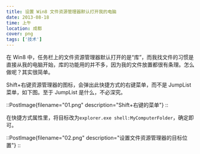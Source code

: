 ```yaml
---
title: 设置 Win8 文件资源管理器默认打开我的电脑
date: 2013-08-18
time: 上午
location: 成都
cover: png
tags: ['技术']
---
```


在 Win8 中，任务栏上的文件资源管理器默认打开的是“库”，而我找文件的习惯是直接从我的电脑开始，库的功能用的并不多，因为我的文件放置都很有条理。怎么做呢？其实很简单。

Shift+右键资源管理器的图标，会弹出此快捷方式的右键菜单，而不是 JumpList 菜单，如下图。至于 JumpList 是什么，不必深究。

::PostImage{filename="01.png" description="Shift+右键的菜单"}
::

在快捷方式属性里，将目标改为`explorer.exe shell:MyComputerFolder`，确定即可。

::PostImage{filename="02.png" description="设置文件资源管理器的目标位置"}
::
